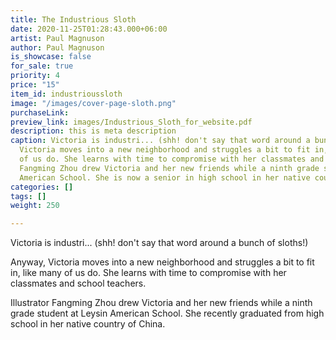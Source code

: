 ```yaml
---
title: The Industrious Sloth
date: 2020-11-25T01:28:43.000+06:00
artist: Paul Magnuson
author: Paul Magnuson
is_showcase: false
for_sale: true
priority: 4
price: "15"
item_id: industrioussloth
image: "/images/cover-page-sloth.png"
purchaseLink:
preview_link: images/Industrious_Sloth_for_website.pdf
description: this is meta description
caption: Victoria is industri... (shh! don't say that word around a bunch of sloths!)  Anyway,
  Victoria moves into a new neighborhood and struggles a bit to fit in, like many
  of us do. She learns with time to compromise with her classmates and school teachers.  Illustrator
  Fangming Zhou drew Victoria and her new friends while a ninth grade student at Leysin
  American School. She is now a senior in high school in her native country of China.
categories: []
tags: []
weight: 250

---
```

Victoria is industri... (shh! don't say that word around a bunch of sloths!)

Anyway, Victoria moves into a new neighborhood and struggles a bit to fit in, like many of us do. She learns with time to compromise with her classmates and school teachers.

Illustrator Fangming Zhou drew Victoria and her new friends while a ninth grade student at Leysin American School. She recently graduated from high school in her native country of China.
